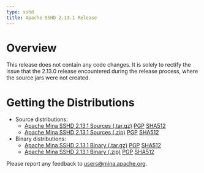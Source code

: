 ```yaml
---
type: sshd
title: Apache SSHD 2.13.1 Release
---
```


# Overview

This release does not contain any code changes. It is solely to rectify the issue that the 2.13.0 release encountered 
during the release process, where the source jars were not created.

# Getting the Distributions

* Source distributions:
    * [Apache Mina SSHD 2.13.1 Sources (.tar.gz)](https://www.apache.org/dyn/closer.lua/mina/sshd/2.13.1/apache-sshd-2.13.1-src.tar.gz) [PGP](https://www.apache.org/dist/mina/sshd/2.13.1/apache-sshd-2.13.1-src.tar.gz.asc) [SHA512](https://www.apache.org/dist/mina/sshd/2.13.1/apache-sshd-2.13.1-src.tar.gz.sha512)
    * [Apache Mina SSHD 2.13.1 Sources (.zip)](https://www.apache.org/dyn/closer.lua/mina/sshd/2.13.1/apache-sshd-2.13.1-src.zip) [PGP](https://www.apache.org/dist/mina/sshd/2.13.1/apache-sshd-2.13.1-src.zip.asc) [SHA512](https://www.apache.org/dist/mina/sshd/2.13.1/apache-sshd-2.13.1-src.zip.sha512)
* Binary distributions:
    * [Apache Mina SSHD 2.13.1 Binary (.tar.gz)](https://www.apache.org/dyn/closer.lua/mina/sshd/2.13.1/apache-sshd-2.13.1.tar.gz) [PGP](https://www.apache.org/dist/mina/sshd/2.13.1/apache-sshd-2.13.1.tar.gz.asc) [SHA512](https://www.apache.org/dist/mina/sshd/2.13.1/apache-sshd-2.13.1.tar.gz.sha512)
    * [Apache Mina SSHD 2.13.1 Binary (.zip)](https://www.apache.org/dyn/closer.lua/mina/sshd/2.13.1/apache-sshd-2.13.1.zip) [PGP](https://www.apache.org/dist/mina/sshd/2.13.1/apache-sshd-2.13.1.zip.asc) [SHA512](https://www.apache.org/dist/mina/sshd/2.13.1/apache-sshd-2.13.1.zip.sha512)

Please report any feedback to [users@mina.apache.org](mailto:users@mina.apache.org).
